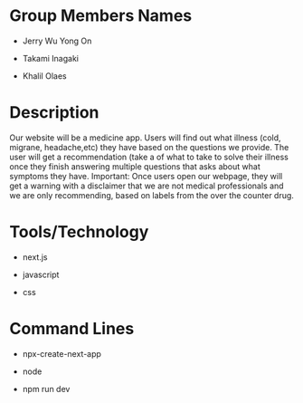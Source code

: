 # Group Members Names
- Jerry Wu Yong On
* Takami Inagaki
+ Khalil Olaes 


# Description
 Our website will be a medicine app. Users will find out what illness (cold, migrane, headache,etc) they have based on the questions we provide.
 The user will get a recommendation (take a of what to take to solve their illness once they finish answering multiple questions that asks about what symptoms they have. 
 Important: Once users open our webpage, they will get a warning with a disclaimer that we are not medical professionals and we are only recommending, based on labels from the over the counter drug.


# Tools/Technology
- next.js
* javascript
+ css

# Command Lines
- npx-create-next-app
* node
+ npm run dev
